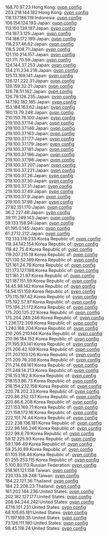 168.70.97.23:Hong Kong: [ovpn config](vpn/168_70_97_23.ovpn)  
203.218.144.182:Hong Kong: [ovpn config](vpn/203_218_144_182.ovpn)  
118.137.188.119:Indonesia: [ovpn config](vpn/118_137_188_119.ovpn)  
106.154.124.193:Japan: [ovpn config](vpn/106_154_124_193.ovpn)  
113.150.139.197:Japan: [ovpn config](vpn/113_150_139_197.ovpn)  
114.187.3.125:Japan: [ovpn config](vpn/114_187_3_125.ovpn)  
114.188.172.199:Japan: [ovpn config](vpn/114_188_172_199.ovpn)  
118.237.46.62:Japan: [ovpn config](vpn/118_237_46_62.ovpn)  
118.5.208.71:Japan: [ovpn config](vpn/118_5_208_71.ovpn)  
121.110.214.157:Japan: [ovpn config](vpn/121_110_214_157.ovpn)  
121.111.70.59:Japan: [ovpn config](vpn/121_111_70_59.ovpn)  
124.144.37.253:Japan: [ovpn config](vpn/124_144_37_253.ovpn)  
124.211.234.218:Japan: [ovpn config](vpn/124_211_234_218.ovpn)  
125.13.169.141:Japan: [ovpn config](vpn/125_13_169_141.ovpn)  
126.121.222.31:Japan: [ovpn config](vpn/126_121_222_31.ovpn)  
126.159.32.21:Japan: [ovpn config](vpn/126_159_32_21.ovpn)  
126.78.51.162:Japan: [ovpn config](vpn/126_78_51_162.ovpn)  
126.79.126.235:Japan: [ovpn config](vpn/126_79_126_235.ovpn)  
147.192.182.185:Japan: [ovpn config](vpn/147_192_182_185.ovpn)  
153.184.163.62:Japan: [ovpn config](vpn/153_184_163_62.ovpn)  
160.13.79.248:Japan: [ovpn config](vpn/160_13_79_248.ovpn)  
210.150.76.100:Japan: [ovpn config](vpn/210_150_76_100.ovpn)  
219.100.37.114:Japan: [ovpn config](vpn/219_100_37_114.ovpn)  
219.100.37.146:Japan: [ovpn config](vpn/219_100_37_146.ovpn)  
219.100.37.163:Japan: [ovpn config](vpn/219_100_37_163.ovpn)  
219.100.37.177:Japan: [ovpn config](vpn/219_100_37_177.ovpn)  
219.100.37.179:Japan: [ovpn config](vpn/219_100_37_179.ovpn)  
219.100.37.181:Japan: [ovpn config](vpn/219_100_37_181.ovpn)  
219.100.37.186:Japan: [ovpn config](vpn/219_100_37_186.ovpn)  
219.100.37.198:Japan: [ovpn config](vpn/219_100_37_198.ovpn)  
219.100.37.207:Japan: [ovpn config](vpn/219_100_37_207.ovpn)  
219.100.37.221:Japan: [ovpn config](vpn/219_100_37_221.ovpn)  
219.100.37.26:Japan: [ovpn config](vpn/219_100_37_26.ovpn)  
219.100.37.30:Japan: [ovpn config](vpn/219_100_37_30.ovpn)  
219.100.37.31:Japan: [ovpn config](vpn/219_100_37_31.ovpn)  
219.100.37.49:Japan: [ovpn config](vpn/219_100_37_49.ovpn)  
219.100.37.9:Japan: [ovpn config](vpn/219_100_37_9.ovpn)  
219.100.37.98:Japan: [ovpn config](vpn/219_100_37_98.ovpn)  
27.82.151.170:Japan: [ovpn config](vpn/27_82_151_170.ovpn)  
36.2.227.48:Japan: [ovpn config](vpn/36_2_227_48.ovpn)  
39.111.249.143:Japan: [ovpn config](vpn/39_111_249_143.ovpn)  
59.133.158.94:Japan: [ovpn config](vpn/59_133_158_94.ovpn)  
61.195.0.145:Japan: [ovpn config](vpn/61_195_0_145.ovpn)  
61.27.12.212:Japan: [ovpn config](vpn/61_27_12_212.ovpn)  
112.133.178.233:Korea Republic of: [ovpn config](vpn/112_133_178_233.ovpn)  
118.34.142.154:Korea Republic of: [ovpn config](vpn/118_34_142_154.ovpn)  
118.42.75.4:Korea Republic of: [ovpn config](vpn/118_42_75_4.ovpn)  
119.207.215.19:Korea Republic of: [ovpn config](vpn/119_207_215_19.ovpn)  
121.130.52.189:Korea Republic of: [ovpn config](vpn/121_130_52_189.ovpn)  
121.161.24.76:Korea Republic of: [ovpn config](vpn/121_161_24_76.ovpn)  
121.173.127.198:Korea Republic of: [ovpn config](vpn/121_173_127_198.ovpn)  
121.181.21.97:Korea Republic of: [ovpn config](vpn/121_181_21_97.ovpn)  
121.187.151.59:Korea Republic of: [ovpn config](vpn/121_187_151_59.ovpn)  
14.45.98.142:Korea Republic of: [ovpn config](vpn/14_45_98_142.ovpn)  
14.54.151.159:Korea Republic of: [ovpn config](vpn/14_54_151_159.ovpn)  
175.115.197.42:Korea Republic of: [ovpn config](vpn/175_115_197_42.ovpn)  
175.192.57.97:Korea Republic of: [ovpn config](vpn/175_192_57_97.ovpn)  
175.194.21.172:Korea Republic of: [ovpn config](vpn/175_194_21_172.ovpn)  
175.200.125.22:Korea Republic of: [ovpn config](vpn/175_200_125_22.ovpn)  
175.204.249.246:Korea Republic of: [ovpn config](vpn/175_204_249_246.ovpn)  
1.236.172.209:Korea Republic of: [ovpn config](vpn/1_236_172_209.ovpn)  
1.240.168.204:Korea Republic of: [ovpn config](vpn/1_240_168_204.ovpn)  
210.205.210.144:Korea Republic of: [ovpn config](vpn/210_205_210_144.ovpn)  
210.96.184.152:Korea Republic of: [ovpn config](vpn/210_96_184_152.ovpn)  
211.195.93.141:Korea Republic of: [ovpn config](vpn/211_195_93_141.ovpn)  
211.206.42.109:Korea Republic of: [ovpn config](vpn/211_206_42_109.ovpn)  
211.207.103.126:Korea Republic of: [ovpn config](vpn/211_207_103_126.ovpn)  
211.209.76.208:Korea Republic of: [ovpn config](vpn/211_209_76_208.ovpn)  
211.214.69.161:Korea Republic of: [ovpn config](vpn/211_214_69_161.ovpn)  
211.248.14.213:Korea Republic of: [ovpn config](vpn/211_248_14_213.ovpn)  
218.153.162.8:Korea Republic of: [ovpn config](vpn/218_153_162_8.ovpn)  
218.153.86.73:Korea Republic of: [ovpn config](vpn/218_153_86_73.ovpn)  
218.154.232.158:Korea Republic of: [ovpn config](vpn/218_154_232_158.ovpn)  
220.78.202.33:Korea Republic of: [ovpn config](vpn/220_78_202_33.ovpn)  
220.86.252.137:Korea Republic of: [ovpn config](vpn/220_86_252_137.ovpn)  
220.86.6.208:Korea Republic of: [ovpn config](vpn/220_86_6_208.ovpn)  
221.153.169.71:Korea Republic of: [ovpn config](vpn/221_153_169_71.ovpn)  
221.158.172.16:Korea Republic of: [ovpn config](vpn/221_158_172_16.ovpn)  
222.101.74.44:Korea Republic of: [ovpn config](vpn/222_101_74_44.ovpn)  
222.238.136.181:Korea Republic of: [ovpn config](vpn/222_238_136_181.ovpn)  
222.98.146.246:Korea Republic of: [ovpn config](vpn/222_98_146_246.ovpn)  
222.98.6.79:Korea Republic of: [ovpn config](vpn/222_98_6_79.ovpn)  
59.12.225.93:Korea Republic of: [ovpn config](vpn/59_12_225_93.ovpn)  
59.1.196.49:Korea Republic of: [ovpn config](vpn/59_1_196_49.ovpn)  
59.25.10.89:Korea Republic of: [ovpn config](vpn/59_25_10_89.ovpn)  
61.105.158.46:Korea Republic of: [ovpn config](vpn/61_105_158_46.ovpn)  
61.255.253.115:Korea Republic of: [ovpn config](vpn/61_255_253_115.ovpn)  
5.100.80.113:Russian Federation: [ovpn config](vpn/5_100_80_113.ovpn)  
218.161.121.158:Taiwan: [ovpn config](vpn/218_161_121_158.ovpn)  
220.135.38.248:Taiwan: [ovpn config](vpn/220_135_38_248.ovpn)  
184.22.121.36:Thailand: [ovpn config](vpn/184_22_121_36.ovpn)  
184.22.208.23:Thailand: [ovpn config](vpn/184_22_208_23.ovpn)  
161.202.144.236:United States: [ovpn config](vpn/161_202_144_236.ovpn)  
202.182.127.177:United States: [ovpn config](vpn/202_182_127_177.ovpn)  
208.94.244.242:United States: [ovpn config](vpn/208_94_244_242.ovpn)  
47.16.101.231:United States: [ovpn config](vpn/47_16_101_231.ovpn)  
68.105.65.181:United States: [ovpn config](vpn/68_105_65_181.ovpn)  
71.197.169.35:United States: [ovpn config](vpn/71_197_169_35.ovpn)  
73.126.111.180:United States: [ovpn config](vpn/73_126_111_180.ovpn)  
98.45.118.24:United States: [ovpn config](vpn/98_45_118_24.ovpn)  
